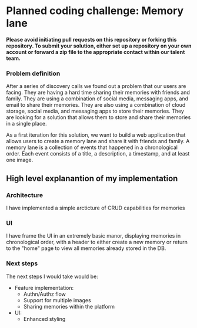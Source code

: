 # Planned coding challenge: Memory lane

**Please avoid initiating pull requests on this repository or forking this repository. To submit your solution, either set up a repository on your own account or forward a zip file to the appropriate contact within our talent team.**

### Problem definition

After a series of discovery calls we found out a problem that our users are facing. They are having a hard time sharing their memories with friends and family. They are using a combination of social media, messaging apps, and email to share their memories. They are also using a combination of cloud storage, social media, and messaging apps to store their memories. They are looking for a solution that allows them to store and share their memories in a single place.

As a first iteration for this solution, we want to build a web application that allows users to create a memory lane and share it with friends and family. A memory lane is a collection of events that happened in a chronological order. Each event consists of a title, a description, a timestamp, and at least one image.

## High level explanantion of my implementation

### Architecture
I have implemented a simple arcticture of CRUD capabilities for memories

### UI
I have frame the UI in an extremely basic manor, displaying memories in chronological order, with a header to either create a new memory or return to the "home" page to view all memories already stored in the DB.

### Next steps
The next steps I would take would be:

- Feature implementation:
    - Authn/Authz flow
    - Support for multiple images
    - Sharing memories within the platform
- UI:
    - Enhanced styling